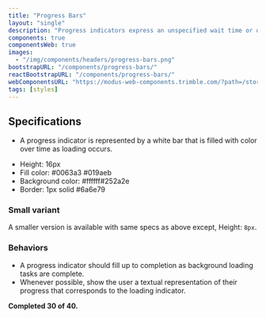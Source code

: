 ```yaml
---
title: "Progress Bars"
layout: "single"
description: "Progress indicators express an unspecified wait time or display the length of a process."
components: true
componentsWeb: true
images:
  - "/img/components/headers/progress-bars.png"
bootstrapURL: "/components/progress-bars/"
reactBootstrapURL: "/components/progress-bars/"
webComponentsURL: "https://modus-web-components.trimble.com/?path=/story/components-progress-bar--default"
tags: [styles]
---
```


## Specifications

- A progress indicator is represented by a <span class="theme-l">white</span> bar that is filled with color over time as loading occurs.

<div class="guide-example-block mb-2">
  <div class="guide-sample">
    <div class="progress">
      <div
        id="progressExample"
        class="progress-bar"
        role="progressbar"
        aria-label="example progress bar"
        style="width: 33%;"
        aria-valuenow="33"
        aria-valuemin="0"
        aria-valuemax="100"
      ></div>
    </div>
  </div>
</div>

- Height: 16px
- Fill color: <span class="theme-l">#0063a3</span> <span class="theme-d">#019aeb</span>
- Background color: <span class="theme-l">#ffffff</span><span class="theme-d">#252a2e</span>
- Border: 1px solid #6a6e79

### Small variant

<div class="guide-example-block mb-2">
  <div class="guide-sample">
    <div class="progress progress-sm">
      <div
        id="progressExample"
        class="progress-bar"
        role="progressbar"
        aria-label="example progress bar"
        style="width: 55%;"
        aria-valuenow="55"
        aria-valuemin="0"
        aria-valuemax="100"
      ></div>
    </div>
  </div>
</div>

A smaller version is available with same specs as above except, Height: `8px`.

### Behaviors

- A progress indicator should fill up to completion as background loading tasks are complete.
- Whenever possible, show the user a textual representation of their progress that corresponds to the loading indicator.

<div class="guide-example-block">
  <div class="guide-sample text-center text-primary">
    <div class="progress">
      <div
        class="progress-bar"
        role="progressbar"
        aria-label="example progress bar"
        style="width: 75%;"
        aria-valuenow="75"
        aria-valuemin="0"
        aria-valuemax="100"
      ></div>
    </div>
    <div class="text-left text-dark">
      <strong>Completed 30 of 40.</strong>
    </div>
  </div>
</div>
